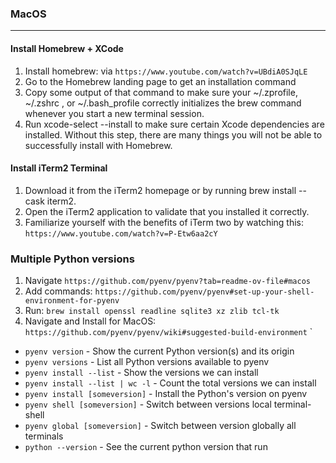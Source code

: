 ### MacOS

___

#### Install Homebrew + XCode

1. Install homebrew: via `https://www.youtube.com/watch?v=UBdiA0SJqLE`
2. Go to the Homebrew landing page to get an installation command
3. Copy some output of that command to make sure your ~/.zprofile, ~/.zshrc , or ~/.bash_profile correctly initializes
   the brew command whenever you start a new terminal session.
4. Run xcode-select --install to make sure certain Xcode dependencies are installed. Without this step, there are many
   things you will not be able to successfully install with Homebrew.

#### Install iTerm2 Terminal

1. Download it from the iTerm2 homepage or by running brew install --cask iterm2.
2. Open the iTerm2 application to validate that you installed it correctly.
3. Familiarize yourself with the benefits of iTerm two by watching this: `https://www.youtube.com/watch?v=P-Etw6aa2cY`

### Multiple Python versions

1. Navigate `https://github.com/pyenv/pyenv?tab=readme-ov-file#macos`
2. Add commands: `https://github.com/pyenv/pyenv#set-up-your-shell-environment-for-pyenv`
3. Run: `brew install openssl readline sqlite3 xz zlib tcl-tk`
4. Navigate and Install for MacOS: `https://github.com/pyenv/pyenv/wiki#suggested-build-environment`
   `

* `pyenv version` - Show the current Python version(s) and its origin
* `pyenv versions` - List all Python versions available to pyenv
* `pyenv install --list` - Show the versions we can install
* `pyenv install --list | wc -l` - Count the total versions we can install
* `pyenv install [someversion]` - Install the Python's version on pyenv
* `pyenv shell [someversion]` - Switch between versions local terminal-shell
* `pyenv global [someversion]` - Switch between version globally all terminals
* `python --version` - See the current python version that run
